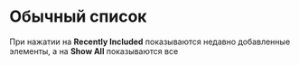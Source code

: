 # Обычный список
При нажатии на **Recently Included** показываются недавно добавленные элементы, а на **Show All** показываются все
